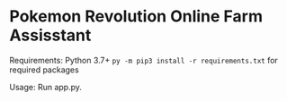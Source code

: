 # Pokemon Revolution Online Farm Assisstant
Requirements:
    Python 3.7+
    ```py -m pip3 install -r requirements.txt``` for required packages

Usage:
    Run app.py.